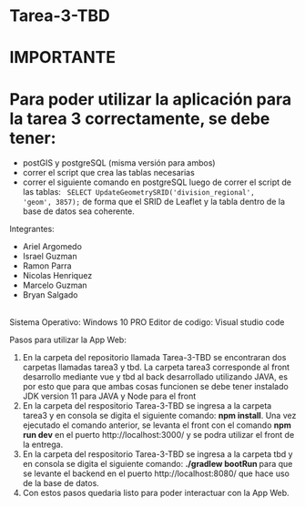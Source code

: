 # Tarea-3-TBD
# IMPORTANTE
# Para poder utilizar la aplicación para la tarea 3 correctamente, se debe tener:

- postGIS y postgreSQL (misma versión para ambos) 
- correr el script que crea las tablas necesarias
- correr el siguiente comando en postgreSQL luego de correr el script de las tablas: <code>
SELECT UpdateGeometrySRID('division_regional', 'geom', 3857);</code> de forma que el SRID de Leaflet y la tabla dentro de la base de datos sea coherente.

Integrantes:
<ul>
<li>Ariel Argomedo</li>
<li>Israel Guzman</li>
<li>Ramon Parra</li>
<li>Nicolas Henriquez</li>
<li>Marcelo Guzman</li>
<li>Bryan Salgado</li>
</ul><br>
Sistema Operativo: Windows 10 PRO Editor de codigo: Visual studio code

Pasos para utilizar la App Web:
<ol>
    <li>En la carpeta del repositorio llamada Tarea-3-TBD se encontraran dos carpetas llamadas tarea3 y tbd. La carpeta tarea3 corresponde al front desarrollo mediante vue y tbd al back desarrollado utilizando JAVA, es por esto que para que ambas cosas funcionen se debe tener instalado JDK version 11 para JAVA y Node para el front</li>
    <li>En la carpeta del respositorio Tarea-3-TBD se ingresa a la carpeta tarea3 y en consola se digita el siguiente comando: <strong>npm install</strong>. Una vez ejecutado el comando anterior, se levanta el front con el comando <strong>npm run dev</strong> en el puerto http://localhost:3000/ y se podra utilizar el front de la entrega.
    <li>En la carpeta del respositorio Tarea-3-TBD se ingresa a la carpeta tbd y en consola se digita el siguiente comando: <strong>./gradlew bootRun </strong> para que se levante el backend en el puerto http://localhost:8080/ que hace uso de la base de datos.</li>
<li>Con estos pasos quedaria listo para poder interactuar con la App Web.</li>
</ol>
